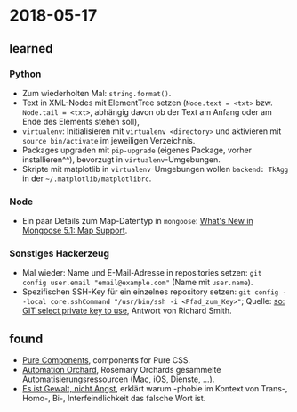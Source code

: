 # 2018-05-17

## learned

### Python 

* Zum wiederholten Mal: `string.format()`.
* Text in XML-Nodes mit ElementTree setzen (`Node.text = <txt>` bzw. `Node.tail
    = <txt>`, abhängig davon ob der Text am Anfang oder am Ende des Elements
    stehen soll),
* `virtualenv`: Initialisieren mit `virtualenv <directory>` und aktivieren mit
    `source bin/activate` im jeweiligen Verzeichnis.
* Packages upgraden mit `pip-upgrade` (eigenes Package, vorher installieren^^),
    bevorzugt in `virtualenv`-Umgebungen.
* Skripte mit matplotlib in `virtualenv`-Umgebungen wollen `backend: TkAgg`
    in der `~/.matplotlib/matplotlibrc`.

### Node

* Ein paar Details zum Map-Datentyp in `mongoose`:
    [What's New in Mongoose 5.1: Map Support](https://thecodebarbarian.com/whats-new-in-mongoose-5.1-map-support.html).

### Sonstiges Hackerzeug

* Mal wieder: Name und E-Mail-Adresse in repositories setzen: `git config user.email "email@example.com"` (Name mit `user.name`).
* Spezifischen SSH-Key für ein einzelnes repository setzen: `git config --local core.sshCommand "/usr/bin/ssh -i <Pfad_zum_Key>"`; 
    Quelle: [so: GIT select private key to use](https://stackoverflow.com/questions/6688655/git-select-private-key-to-use#35351473), 
    Antwort von Richard Smith.

## found

* [Pure Components](https://joe-crick.github.io/pure-css-components/#top),
    components for Pure CSS.
* [Automation Orchard](https://automationorchard.com/), Rosemary Orchards
    gesammelte Automatisierungsressourcen (Mac, iOS, Dienste, ...).
* [Es ist Gewalt, nicht Angst](https://geschlechtsneutral.wordpress.com/2018/05/15/es-ist-gewalt-nicht-angst/), erklärt 
    warum -phobie im Kontext von Trans-, Homo-, Bi-, Interfeindlichkeit das falsche Wort ist.
